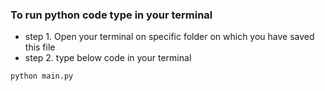 ### To run python code type in your terminal
- step 1. Open your terminal on specific folder on which you have saved this file
- step 2. type below code in your terminal 
``` sh
python main.py
```
